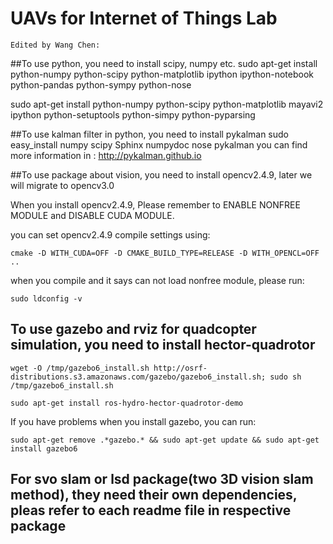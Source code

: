 # UAVs for Internet of Things Lab
	Edited by Wang Chen:

##To use python, you need to install scipy, numpy etc.
sudo apt-get install python-numpy python-scipy python-matplotlib ipython ipython-notebook python-pandas python-sympy python-nose

sudo apt-get install python-numpy python-scipy python-matplotlib mayavi2 ipython python-setuptools python-simpy python-pyparsing

##To use kalman filter in python, you need to install pykalman
 	sudo easy_install numpy scipy Sphinx numpydoc nose pykalman
 	you can find more information in : http://pykalman.github.io

##To use package about vision, you need to install opencv2.4.9, later we will migrate to opencv3.0

When you install opencv2.4.9, Please remember to ENABLE NONFREE MODULE and DISABLE CUDA MODULE.

you can set opencv2.4.9 compile settings using: 

	cmake -D WITH_CUDA=OFF -D CMAKE_BUILD_TYPE=RELEASE -D WITH_OPENCL=OFF ..

when you compile and it says can not load nonfree module, please run:

	sudo ldconfig -v

## To use gazebo and rviz for quadcopter simulation, you need to install hector-quadrotor
	wget -O /tmp/gazebo6_install.sh http://osrf-distributions.s3.amazonaws.com/gazebo/gazebo6_install.sh; sudo sh /tmp/gazebo6_install.sh
	
	sudo apt-get install ros-hydro-hector-quadrotor-demo
	
If you have problems when you install gazebo, you can run:
	
	sudo apt-get remove .*gazebo.* && sudo apt-get update && sudo apt-get install gazebo6

## For svo slam or lsd package(two 3D vision slam method), they need their own dependencies, pleas refer to each readme file in respective package



